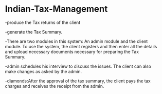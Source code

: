 # Indian-Tax-Management

-produce the Tax returns of the client

-generate the Tax Summary.

-There are two modules in this system: An admin module and the client module. To use the
system, the client registers and then enter all the details and upload necessary documents necessary for
preparing the Tax Summary.

-admin schedules his interview to discuss the issues. The client can also make changes as asked by the admin.

-diamonds:After the approval of the tax summary, the client pays the tax charges and receives the receipt from the admin.
